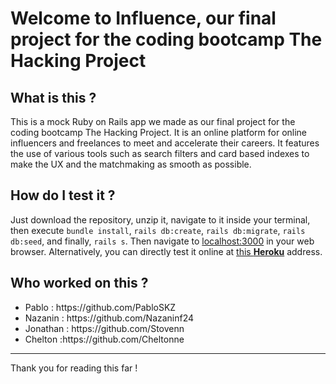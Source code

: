 <h1>Welcome to Influence, our final project for the coding bootcamp The Hacking Project</h1>
<h2>What is this ?</h2>
This is a mock Ruby on Rails app we made as our final project for the coding bootcamp The Hacking Project. It is an online platform for online influencers and freelances to meet and accelerate their careers. It features the use of various tools such as search filters and card based indexes to make the UX and the matchmaking as smooth as possible.
<h2>How do I test it ?</h2>
Just download the repository, unzip it, navigate to it inside your terminal, then execute <code>bundle install</code>, <code>rails db:create</code>, <code>rails db:migrate</code>, <code>rails db:seed</code>, and finally, <code>rails s</code>. Then navigate to <a href="localhost:3000">localhost:3000</a> in your web browser.
Alternatively, you can directly test it online at <a href="http://influence-thp.herokuapp.com/">this <strong>Heroku</strong></a> address.
<h2>Who worked on this ?</h2>
<ul>
  <li>Pablo : https://github.com/PabloSKZ</li>
 <li>Nazanin : https://github.com/Nazaninf24</li>
 <li>Jonathan : https://github.com/Stovenn</li>
 <li>Chelton :https://github.com/Cheltonne</li>
 </ul>
<hr>
Thank you for reading this far !
